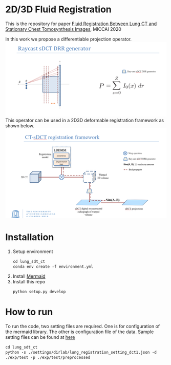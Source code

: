# 2D/3D Fluid Registration

This is the repository for paper [Fluid Registration Between Lung CT and Stationary Chest Tomosynthesis Images](https://drive.google.com/file/d/1-gORB0x9qa8hDpnpLSISXGmb9I6j9SG9/edit), MICCAI 2020

In this work we propose a differentiable projection operator. 
![Differentiable projectionoperator](/readme_materials/miccai_fig2.png)
This operator can be used in a 2D3D deformable registration framework as shown below. 
![Model Structure](/readme_materials/miccai_fig1.png)


# Installation
1. Setup environment
    ```
    cd lung_sdt_ct
    conda env create -f environment.yml
    ```
2. Install [Mermaid](https://github.com/uncbiag/mermaid)
3. Install this repo
    ```
    python setup.py develop
    ```

# How to run
To run the code, two setting files are required. One is for configuration of the mermaid library. The other is configuration file of the data. Sample setting files can be found at [here](https://github.com/uncbiag/lung_sdt_ct/tree/dev/settings/dirlab)
```
cd lung_sdt_ct
python -s ./settings/dirlab/lung_registration_setting_dct1.json -d ./exp/test -p ./exp/test/preprocessed
```
